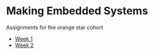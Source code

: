 # Making Embedded Systems
Assignments for the orange star cohort

- [Week 1](week_1_exercises/README.md)
- [Week 2](week_2_exercises/README.md)